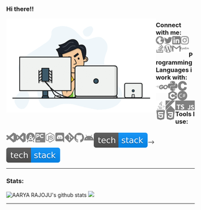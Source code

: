 ### Hi there!! <!--👋-->







<img align="left" alt="AC99" width="400" src="./logos/animation.gif" />

<h3>
Connect with me:
<br>
<img align="left" title="aaryarajoju.github.io" alt="aaryarajoju.github.io" width="22px" src="./logos/web_globe.svg" />
<img align="left" title="Twitter - AARYA RAJOJU" alt="Twitter" width="22px" src="./logos/twitter.svg" />
<img align="left" title="LinkedIn - AARYA RAJOJU" alt="LinkedIn" width="22px" src="./logos/linkedin.svg" />
<img align="left" title="Instagram - AARYA RAJOJU" alt="Instagram" width="22px" src="./logos/instagram.svg" />
<img align="left" title="Stack Overflow - AARYA RAJOJU" alt="Stack Overflow" width="22px" src="./logos/stackoverflow.svg" />
<img align="left" title="Blog - AARYA RAJOJU" alt="Blog" width="22px" src="./logos/wordpress.svg" />
<img align="left" title="Mail - AARYA RAJOJU" alt="Mail" width="22px" src="./logos/gmail.svg" />
<img align="left" title="EyeEm - AARYA RAJOJU" alt="EyeEm" width="22px" src="./logos/eyeem.svg" />
<br>
<br>
Programming Languages i work with:
<br>
<img align="left" title="Go" alt="Go" width="32px" src="./logos/go.svg" />
<img align="left" title="python" alt="python" width="26px" src="./logos/python.svg" />
<img align="left" title="C" alt="C" width="26px" src="./logos/c.svg" />
<img align="left" title="C++" alt="C++" width="26px" src="./logos/cplusplus.svg" />
<img align="left" title="C#" alt="C#" width="26px" src="./logos/csharp.svg" />
<img align="left" title="Java" alt="Java" width="26px" src="./logos/java.svg" />
<img align="left" title="Kotlin" alt="Kotlin" width="26px" src="./logos/kotlin.svg" />
<img align="left" title="JavaScript" alt="JavaScript" width="26px" src="./logos/typescript.svg" />
<img align="left" title="TypeScript" alt="TypeScript" width="26px" src="./logos/javascript.svg" />
<img align="left" title="HTML5" alt="HTML5" width="26px" src="./logos/html5.svg" />
<img align="left" title="CSS3" alt="CSS3" width="26px" src="./logos/css3.svg" />
<br>
<br>
Tools I use:
<br>
<br>
<img align="left" title="Visual Studio Code" alt="Visual Studio Code" width="26px" src="./logos/visualstudiocode.svg" />
<img align="left" title="Visual Studio" alt="Visual Studio" width="26px" src="./logos/visualstudio.svg" />
<img align="left" title="JetBrains Android Studio" alt="JetBrains Android Studio" width="26px" src="./logos/androidstudio.svg" />
<img align="left" title="JetBrains PyCharm" alt="JetBrains PyCharm" width="26px" src="./logos/pycharm.svg" />
<img align="left" title="Node.js" alt="Node.js" width="26px" src="./logos/node-dot-js.svg" />
<img align="left" title="Discord" alt="Discord" width="26px" src="./logos/discord.svg" />
<img align="left" title="Git" alt="Git" width="26px" src="./logos/git.svg" />
<img align="left" title="GitHub" alt="GitHub" width="26px" src="./logos/github.svg" />
<img align="left" title="Android" alt="Android" width="26px" src="./logos/android.svg" />
<!--<img align="left" title="Terminal" alt="Terminal" width="26px" src="https://raw.githubusercontent.com/github/explore/80688e429a7d4ef2fca1e82350fe8e3517d3494d/topics/terminal/terminal.png" />-->
<a href="https://stackshare.io/aaryarajoju/all-tools"><img align="left" title="StackShare - AARYA RAJOJU" alt="StackShare" src="./logos/techstack.svg" /><a/>
</h3>



<!--
<p align="center"> <img width="500px" src="./logos/animation.gif" /> </p>


### Connect with me:

[<img align="left" title="aaryarajoju.github.io" alt="aaryarajoju.github.io" width="22px" src="./logos/web_globe.svg" />][website]
[<img align="left" title="Twitter - AARYA RAJOJU" alt="Twitter" width="22px" src="./logos/twitter.svg" />][twitter]
[<img align="left" title="LinkedIn - AARYA RAJOJU" alt="LinkedIn" width="22px" src="./logos/linkedin.svg" />][linkedin]
[<img align="left" title="Instagram - AARYA RAJOJU" alt="Instagram" width="22px" src="./logos/instagram.svg" />][instagram]
[<img align="left" title="Stack Overflow - AARYA RAJOJU" alt="Stack Overflow" width="22px" src="./logos/stackoverflow.svg" />][stack]
[<img align="left" title="Blog - AARYA RAJOJU" alt="Blog" width="22px" src="./logos/wordpress.svg" />][blog]
[<img align="left" title="Mail - AARYA RAJOJU" alt="Mail" width="22px" src="./logos/gmail.svg" />][mail]
[<img align="left" title="EyeEm - AARYA RAJOJU" alt="EyeEm" width="22px" src="./logos/eyeem.svg" />][eyeem]

<br>
<br>

### Programming Languages I work with:

<img align="left" title="Go" alt="Go" width="32px" src="./logos/go.svg" />
<img align="left" title="python" alt="python" width="26px" src="./logos/python.svg" />
<img align="left" title="C" alt="C" width="26px" src="./logos/c.svg" />
<img align="left" title="C++" alt="C++" width="26px" src="./logos/cplusplus.svg" />
<img align="left" title="C#" alt="C#" width="26px" src="./logos/csharp.svg" />
<img align="left" title="Java" alt="Java" width="26px" src="./logos/java.svg" />
<img align="left" title="Kotlin" alt="Kotlin" width="26px" src="./logos/kotlin.svg" />
<img align="left" title="JavaScript" alt="JavaScript" width="26px" src="./logos/typescript.svg" />
<img align="left" title="TypeScript" alt="TypeScript" width="26px" src="./logos/javascript.svg" />
<img align="left" title="HTML5" alt="HTML5" width="26px" src="./logos/html5.svg" />
<img align="left" title="CSS3" alt="CSS3" width="26px" src="./logos/css3.svg" />

<br>
<br>

### Tools I use:

<img align="left" title="Visual Studio Code" alt="Visual Studio Code" width="26px" src="./logos/visualstudiocode.svg" />
<img align="left" title="Visual Studio" alt="Visual Studio" width="26px" src="./logos/visualstudio.svg" />
<img align="left" title="JetBrains Android Studio" alt="JetBrains Android Studio" width="26px" src="./logos/androidstudio.svg" />
<img align="left" title="JetBrains PyCharm" alt="JetBrains PyCharm" width="26px" src="./logos/pycharm.svg" />
<img align="left" title="Node.js" alt="Node.js" width="26px" src="./logos/node-dot-js.svg" />
<img align="left" title="Discord" alt="Discord" width="26px" src="./logos/discord.svg" />
<img align="left" title="Git" alt="Git" width="26px" src="./logos/git.svg" />
<img align="left" title="GitHub" alt="GitHub" width="26px" src="./logos/github.svg" />
<img align="left" title="Android" alt="Android" width="26px" src="./logos/android.svg" />
<!--<img align="left" title="Terminal" alt="Terminal" width="26px" src="https://raw.githubusercontent.com/github/explore/80688e429a7d4ef2fca1e82350fe8e3517d3494d/topics/terminal/terminal.png" />-->
<a href="https://stackshare.io/aaryarajoju/all-tools"><img align="left" title="StackShare - AARYA RAJOJU" alt="StackShare" src="./logos/techstack.svg" /><a/>

-->

<br>
<br>

---

### Stats:

<!--Credits for the stats: 
https://github.com/anuraghazra/github-readme-stats
-->

<img src="https://github-readme-stats.vercel.app/api?username=aaryarajoju&include_all_commits=true&count_private=true&show_icons=true&theme=radical&hide=contribs" alt="AARYA RAJOJU's github stats" /> <img src="https://github-readme-stats.vercel.app/api/top-langs/?username=aaryarajoju&layout=compact&langs_count=10&theme=radical" lt="AARYA RAJOJU's most used languages" />

---


<!--
Here are some ideas to get you started:
- 🔭 I’m currently working on ...
- 🌱 I’m currently learning ...
- 👯 I’m looking to collaborate on ...
- 🤔 I’m looking for help with ...
- 💬 Ask me about ...
- 📫 How to reach me: ...
- 😄 Pronouns: ...
- ⚡ Fun fact: ...
-->


[website]: https://aaryarajoju.github.io/
[twitter]: https://twitter.com/AaryaRajoju
[blog]: https://aaryarajoju.wordpress.com/
[instagram]: https://instagram.com/aaryarajoju
[mail]: mailto:code.aarya@gmail.com
[linkedin]: https://linkedin.com/in/aaryarajoju
[eyeem]: https://www.eyeem.com/u/capturedbyarx
[stack]: https://stackoverflow.com/users/14383957/aaryarajoju
